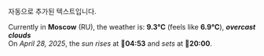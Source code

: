 
자동으로 추가된 텍스트입니다.

<!--START_SECTION:weather:moscow-->
Currently in **Moscow** (RU), the weather is: **9.3°C** (feels like **6.9°C**), ***overcast clouds***<br/>
On *April 28, 2025*, the *sun rises* at 🌅**04:53** and *sets* at 🌇**20:00**.
<!--END_SECTION:weather-->
